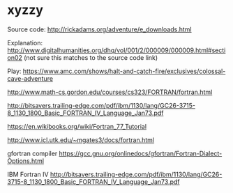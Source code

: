 # xyzzy

Source code: http://rickadams.org/adventure/e_downloads.html

Explanation: http://www.digitalhumanities.org/dhq/vol/001/2/000009/000009.html#section02 (not sure this matches to the source code link)

Play: https://www.amc.com/shows/halt-and-catch-fire/exclusives/colossal-cave-adventure

http://www.math-cs.gordon.edu/courses/cs323/FORTRAN/fortran.html

http://bitsavers.trailing-edge.com/pdf/ibm/1130/lang/GC26-3715-8_1130_1800_Basic_FORTRAN_IV_Language_Jan73.pdf

https://en.wikibooks.org/wiki/Fortran_77_Tutorial

http://www.icl.utk.edu/~mgates3/docs/fortran.html

gfortran compiler
https://gcc.gnu.org/onlinedocs/gfortran/Fortran-Dialect-Options.html

IBM Fortran IV
http://bitsavers.trailing-edge.com/pdf/ibm/1130/lang/GC26-3715-8_1130_1800_Basic_FORTRAN_IV_Language_Jan73.pdf

